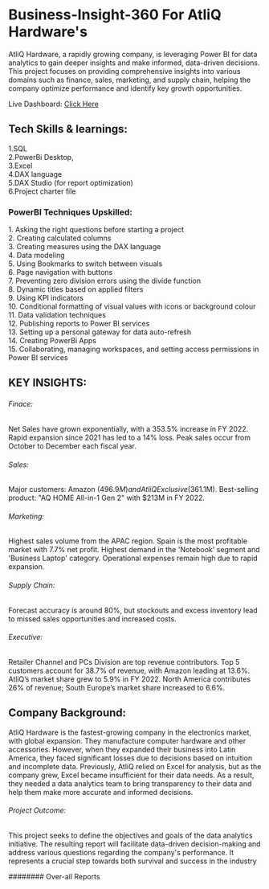 # Business-Insight-360 For AtliQ Hardware's
AtliQ Hardware, a rapidly growing company, is leveraging Power BI for data analytics to gain deeper insights and make informed, data-driven decisions. This project focuses on providing comprehensive insights into various domains such as finance, sales, marketing, and supply chain, helping the company optimize performance and identify key growth opportunities.

Live Dashboard: [Click Here](https://app.powerbi.com/view?r=eyJrIjoiYjY4Njk4MDMtMDcwNS00ZTAyLWIxOTMtNGM4N2JiMzI2ODg3IiwidCI6ImM2ZTU0OWIzLTVmNDUtNDAzMi1hYWU5LWQ0MjQ0ZGM1YjJjNCJ9)

## Tech Skills & learnings:
<p> 
1.SQL <br>
2.PowerBi Desktop, <br>
3.Excel <br>
4.DAX language <br>
5.DAX Studio (for report optimization) <br>
6.Project charter file </p>

### PowerBI Techniques Upskilled:
<p> 
1. Asking the right questions before starting a project  <br> 
2. Creating calculated columns  <br>
3. Creating measures using the DAX language  <br>
4. Data modeling <br>
5. Using Bookmarks to switch between visuals  <br>
6. Page navigation with buttons  <br>
7. Preventing zero division errors using the divide function  <br>
8. Dynamic titles based on applied filters  <br>
9. Using KPI indicators  <br>
10. Conditional formatting of visual values with icons or background colour  <br>
11. Data validation techniques  <br>
12. Publishing reports to Power BI services  <br>
13. Setting up a personal gateway for data auto-refresh  <br>
14. Creating PowerBi Apps <br>
15. Collaborating, managing workspaces, and setting access permissions in Power BI services </p>

## KEY INSIGHTS:<p> 
###### Finace:
Net Sales have grown exponentially, with a 353.5% increase in FY 2022.
Rapid expansion since 2021 has led to a 14% loss.
Peak sales occur from October to December each fiscal year.
###### Sales:
Major customers: Amazon ($496.9M) and AtliQ Exclusive ($361.1M).
Best-selling product: "AQ HOME All-in-1 Gen 2" with $213M in FY 2022.
###### Marketing:
Highest sales volume from the APAC region.
Spain is the most profitable market with 7.7% net profit.
Highest demand in the 'Notebook' segment and 'Business Laptop' category.
Operational expenses remain high due to rapid expansion.
###### Supply Chain:
Forecast accuracy is around 80%, but stockouts and excess inventory lead to missed sales opportunities and increased costs.
###### Executive:
Retailer Channel and PCs Division are top revenue contributors.
Top 5 customers account for 38.7% of revenue, with Amazon leading at 13.6%.
AtliQ’s market share grew to 5.9% in FY 2022.
North America contributes 26% of revenue; South Europe’s market share increased to 6.6%.
 
## Company Background:
 AtliQ Hardware is the fastest-growing company in the electronics market, with global expansion. They manufacture computer hardware and other accessories. However, when they expanded their business into Latin America, they faced significant losses due to decisions based on intuition and incomplete data. Previously, AtliQ relied on Excel for analysis, but as the company grew, Excel became insufficient for their data needs. As a result, they needed a data analytics team to bring transparency to their data and help them make more accurate and informed decisions.
 
###### Project Outcome:
This project seeks to define the objectives and goals of the data analytics initiative. The resulting report will facilitate data-driven decision-making and address various questions regarding the company's performance. It represents a crucial step towards both survival and success in the industry

 ######## Over-all Reports  


